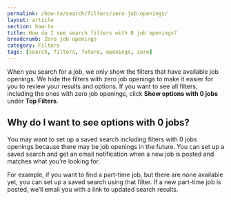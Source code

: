 ```yaml
---
permalink: /how-to/search/filters/zero-job-openings/
layout: article
section: how-to
title: How do I see search filters with 0 job openings?
breadcrumb: Zero job openings
category: Filters
tags: [search, filters, future, openings, zero]
---
```


When you search for a job, we only show the filters that have available job openings.  We hide the filters with zero job openings to make it easier for you to review your results and options.  If you want to see all filters, including the ones with zero job openings, click **Show options with 0 jobs** under **Top Filters**. 

## Why do I want to see options with 0 jobs?
You may want to set up a saved search including filters with 0 jobs openings because there may be job openings in the future. You can set up a saved search and get an email notification when a new job is posted and matches what you’re looking for. 

For example, if you want to find a part-time job, but there are none available yet, you can set up a saved search using that filter. If a new part-time job is posted, we’ll email you with a link to updated search results.

